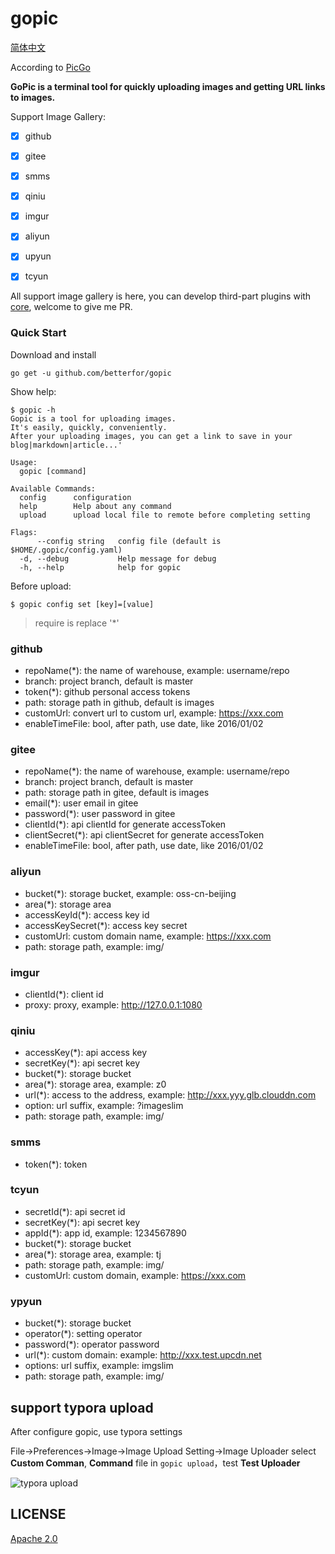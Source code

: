 # gopic

[简体中文](https://github.com/owenthereal/goup/blob/master/README_ZH.md)

According to [PicGo](https://github.com/Molunerfinn/PicGo)

**GoPic is a terminal tool for quickly uploading images and getting URL links to images.**

Support Image Gallery:

- [x] github

- [x] gitee

- [x] smms

- [x] qiniu

- [x] imgur

- [x] aliyun

- [x] upyun

- [x] tcyun

All support image gallery is here, you can develop third-part plugins with [core](./core/plugins/uploader), welcome to
give me PR.

### Quick Start

Download and install

 ```shell
go get -u github.com/betterfor/gopic
```

Show help:

```shell
$ gopic -h
Gopic is a tool for uploading images.
It's easily, quickly, conveniently.
After your uploading images, you can get a link to save in your blog|markdown|article...'

Usage:
  gopic [command]

Available Commands:
  config      configuration
  help        Help about any command
  upload      upload local file to remote before completing setting

Flags:
      --config string   config file (default is $HOME/.gopic/config.yaml)
  -d, --debug           Help message for debug
  -h, --help            help for gopic
```

Before upload:

```shell
$ gopic config set [key]=[value]
```

> require is replace '*'

### github

- repoName(*): the name of warehouse, example: username/repo
- branch: project branch, default is master
- token(*): github personal access tokens
- path: storage path in github, default is images
- customUrl: convert url to custom url, example: https://xxx.com
- enableTimeFile: bool, after path, use date, like 2016/01/02

### gitee

- repoName(*): the name of warehouse, example: username/repo
- branch: project branch, default is master
- path: storage path in gitee, default is images
- email(*): user email in gitee
- password(*): user password in gitee
- clientId(*): api clientId for generate accessToken
- clientSecret(*): api clientSecret for generate accessToken
- enableTimeFile: bool, after path, use date, like 2016/01/02

### aliyun

- bucket(*): storage bucket, example: oss-cn-beijing
- area(*): storage area
- accessKeyId(*): access key id
- accessKeySecret(*): access key secret
- customUrl: custom domain name, example: https://xxx.com
- path: storage path, example: img/

### imgur

- clientId(*): client id
- proxy: proxy, example: http://127.0.0.1:1080

### qiniu

- accessKey(*): api access key
- secretKey(*): api secret key
- bucket(*): storage bucket
- area(*): storage area, example: z0
- url(*): access to the address, example: http://xxx.yyy.glb.clouddn.com
- option: url suffix, example: ?imageslim
- path: storage path, example: img/

### smms

- token(*): token

### tcyun

- secretId(*): api secret id
- secretKey(*): api secret key
- appId(*): app id, example: 1234567890
- bucket(*): storage bucket
- area(*): storage area, example: tj
- path: storage path, example: img/
- customUrl: custom domain, example: https://xxx.com

### ypyun

- bucket(*): storage bucket
- operator(*): setting operator
- password(*): operator password
- url(*): custom domain: example: http://xxx.test.upcdn.net
- options: url suffix, example: imgslim
- path: storage path, example: img/

## support typora upload

After configure gopic, use typora settings

File->Preferences->Image->Image Upload Setting->Image Uploader select **Custom Comman**,
**Command** file in `gopic upload`，test **Test Uploader**

![typora upload](https://cdn.jsdelivr.net/gh/betterfor/cloudImage/images/2021/07/20/typora_gopic_cn.png)

## LICENSE

[Apache 2.0](https://github.com/betterfor/gopic/blob/master/LICENSE)